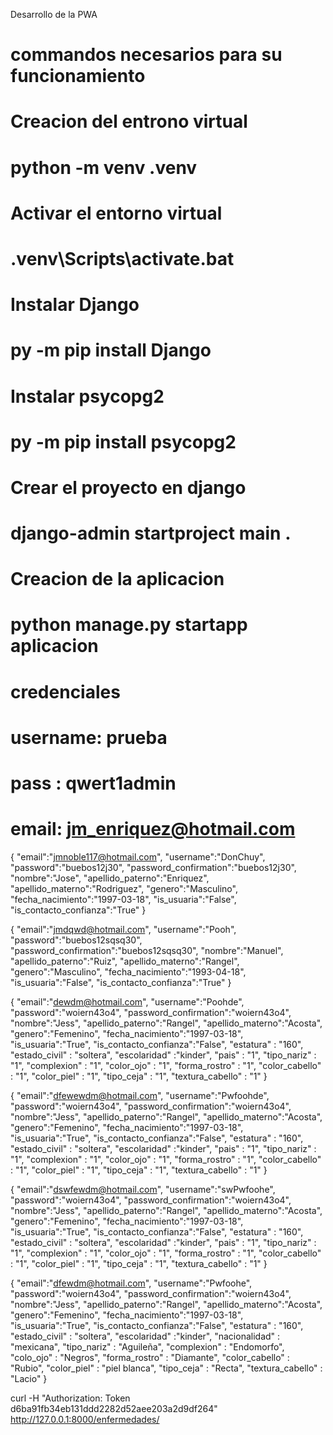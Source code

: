 Desarrollo de la PWA
# commandos necesarios para su funcionamiento

# Creacion del entrono virtual
# python -m venv .venv

# Activar el entorno virtual
# .venv\Scripts\activate.bat

# Instalar Django
# py -m pip install Django

# Instalar psycopg2
# py -m pip install psycopg2

# Crear el proyecto en django
# django-admin startproject main .

# Creacion de la aplicacion 
# python manage.py startapp aplicacion

# credenciales
# username: prueba
# pass : qwert1admin
# email: jm_enriquez@hotmail.com

{
"email":"jmnoble117@hotmail.com",
"username":"DonChuy",
"password":"buebos12j30",
"password_confirmation":"buebos12j30",
"nombre":"Jose",
"apellido_paterno":"Enriquez",
"apellido_materno":"Rodriguez",
"genero":"Masculino",
"fecha_nacimiento":"1997-03-18",
"is_usuaria":"False",
"is_contacto_confianza":"True"
}

{
"email":"jmdqwd@hotmail.com",
"username":"Pooh",
"password":"buebos12sqsq30",
"password_confirmation":"buebos12sqsq30",
"nombre":"Manuel",
"apellido_paterno":"Ruiz",
"apellido_materno":"Rangel",
"genero":"Masculino",
"fecha_nacimiento":"1993-04-18",
"is_usuaria":"False",
"is_contacto_confianza":"True"
}

{
"email":"dewdm@hotmail.com",
"username":"Poohde",
"password":"woiern43o4",
"password_confirmation":"woiern43o4",
"nombre":"Jess",
"apellido_paterno":"Rangel",
"apellido_materno":"Acosta",
"genero":"Femenino",
"fecha_nacimiento":"1997-03-18",
"is_usuaria":"True",
"is_contacto_confianza":"False",
"estatura" : "160",
"estado_civil" : "soltera",
"escolaridad" :"kinder",
"pais" : "1",
"tipo_nariz" : "1",
"complexion" : "1",
"color_ojo" : "1",
"forma_rostro" : "1",
"color_cabello" : "1",
"color_piel" : "1",
"tipo_ceja" : "1",
"textura_cabello" : "1"
}

{
"email":"dfewewdm@hotmail.com",
"username":"Pwfoohde",
"password":"woiern43o4",
"password_confirmation":"woiern43o4",
"nombre":"Jess",
"apellido_paterno":"Rangel",
"apellido_materno":"Acosta",
"genero":"Femenino",
"fecha_nacimiento":"1997-03-18",
"is_usuaria":"True",
"is_contacto_confianza":"False",
"estatura" : "160",
"estado_civil" : "soltera",
"escolaridad" :"kinder",
"pais" : "1",
"tipo_nariz" : "1",
"complexion" : "1",
"color_ojo" : "1",
"forma_rostro" : "1",
"color_cabello" : "1",
"color_piel" : "1",
"tipo_ceja" : "1",
"textura_cabello" : "1"
}

{
"email":"dswfewdm@hotmail.com",
"username":"swPwfoohe",
"password":"woiern43o4",
"password_confirmation":"woiern43o4",
"nombre":"Jess",
"apellido_paterno":"Rangel",
"apellido_materno":"Acosta",
"genero":"Femenino",
"fecha_nacimiento":"1997-03-18",
"is_usuaria":"True",
"is_contacto_confianza":"False",
"estatura" : "160",
"estado_civil" : "soltera",
"escolaridad" :"kinder",
"pais" : "1",
"tipo_nariz" : "1",
"complexion" : "1",
"color_ojo" : "1",
"forma_rostro" : "1",
"color_cabello" : "1",
"color_piel" : "1",
"tipo_ceja" : "1",
"textura_cabello" : "1"
}

{
"email":"dfewdm@hotmail.com",
"username":"Pwfoohe",
"password":"woiern43o4",
"password_confirmation":"woiern43o4",
"nombre":"Jess",
"apellido_paterno":"Rangel",
"apellido_materno":"Acosta",
"genero":"Femenino",
"fecha_nacimiento":"1997-03-18",
"is_usuaria":"True",
"is_contacto_confianza":"False",
"estatura" : "160",
"estado_civil" : "soltera",
"escolaridad" :"kinder",
"nacionalidad" : "mexicana",
"tipo_nariz" : "Aguileña",
"complexion" : "Endomorfo",
"colo_ojo" : "Negros",
"forma_rostro" : "Diamante",
"color_cabello" : "Rubio",
"color_piel" : "piel blanca",
"tipo_ceja" : "Recta",
"textura_cabello" : "Lacio"
}

curl -H "Authorization: Token d6ba91fb34eb131ddd2282d52aee203a2d9df264" http://127.0.0.1:8000/enfermedades/